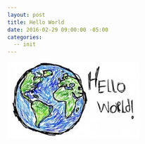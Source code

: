 ```yaml
---
layout: post
title: Hello World
date: 2016-02-29 09:00:00 -05:00
categories:
  -- init
---
```


![Hello World.](/images/helloworld.jpg)